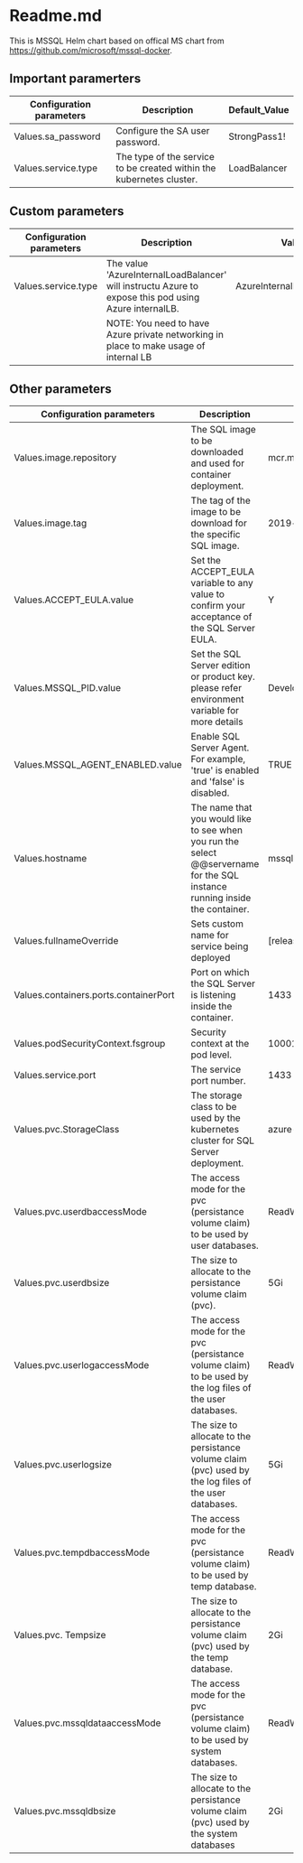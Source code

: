 # Readme.md

This is MSSQL Helm chart based on offical MS chart from https://github.com/microsoft/mssql-docker.

## Important paramerters

|     Configuration parameters                 |     Description                                                                                                                      | Default_Value                      |
|----------------------------------------------|--------------------------------------------------------------------------------------------------------------------------------------|------------------------------------|
|     Values.sa_password                       |     Configure   the SA user password.                                                                                                |     StrongPass1!                   |
|     Values.service.type                      |     The   type of the service to be created within the kubernetes cluster.                                                           |     LoadBalancer                   |

## Custom parameters

|     Configuration parameters                 |     Description                                                                                                                      | Value                              |
|----------------------------------------------|--------------------------------------------------------------------------------------------------------------------------------------|------------------------------------|
|     Values.service.type                      |     The value 'AzureInternalLoadBalancer' will instructu Azure to expose this pod using Azure internalLB.                            |     AzureInternalLoadBalancer      |
|                                              |     NOTE: You need to have Azure private networking in place to make usage of internal LB                                            |                                    |
  
## Other parameters
 
|     Configuration parameters                 |     Description                                                                                                                      | Default_Value                      |
|----------------------------------------------|--------------------------------------------------------------------------------------------------------------------------------------|------------------------------------|
|     Values.image.repository                  |     The   SQL image to be downloaded and used for container deployment.                                                              | mcr.microsoft&#46;com/mssql/server |
|     Values.image.tag                         |     The   tag of the image to be download for the specific SQL image.                                                                | 2019-latest                        |
|     Values.ACCEPT_EULA.value                 |     Set   the ACCEPT_EULA variable to any value to confirm your acceptance of the SQL Server EULA.                                   | Y                                  |
|     Values.MSSQL_PID.value                   |     Set   the SQL Server edition or product key. please refer environment   variable  for more details                               | Developer                          |
|     Values.MSSQL_AGENT_ENABLED.value         |     Enable SQL Server Agent. For example, 'true' is enabled and 'false' is disabled.                                                 | TRUE                               |
|     Values.hostname                          |     The   name that you would like to see when you run the select @@servername for the SQL instance running inside the container.    | mssqllatest                        |
|     Values.fullnameOverride                  |     Sets custom name for service being deployed                                                                                      | [release name]-mssql-latest        |
|     Values.containers.ports.containerPort    |     Port   on which the SQL Server is listening inside the container.                                                                |     1433                           |
|     Values.podSecurityContext.fsgroup        |     Security   context at the pod level.                                                                                             |     10001                          |
|     Values.service.port                      |     The   service port number.                                                                                                       |     1433                           |
|     Values.pvc.StorageClass                  |     The   storage class to be used by the kubernetes cluster for SQL Server deployment.                                              |     azure-disk                     |
|     Values.pvc.userdbaccessMode              |     The   access mode for the pvc (persistance volume claim) to be used by user   databases.                                         |     ReadWriteOnce                  |
|     Values.pvc.userdbsize                    |     The   size to allocate to the persistance volume claim (pvc).                                                                    |     5Gi                            |
|     Values.pvc.userlogaccessMode             |     The   access mode for the pvc (persistance volume claim) to be used by the log   files of the user databases.                    |     ReadWriteOnce                  |
|     Values.pvc.userlogsize                   |     The   size to allocate to the persistance volume claim (pvc) used by the log files   of the user databases.                      |     5Gi                            |
|     Values.pvc.tempdbaccessMode              |     The   access mode for the pvc (persistance volume claim) to be used by temp   database.                                          |     ReadWriteOnce                  |
|     Values.pvc.   Tempsize                   |     The   size to allocate to the persistance volume claim (pvc) used by the temp   database.                                        |     2Gi                            |
|     Values.pvc.mssqldataaccessMode           |     The   access mode for the pvc (persistance volume claim) to be used by system   databases.                                       |     ReadWriteOnce                  |
|     Values.pvc.mssqldbsize                   |     The   size to allocate to the  persistance   volume claim (pvc) used by the system databases                                     |     2Gi                            |
 